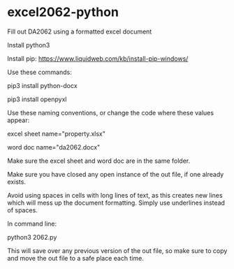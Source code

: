 # excel2062-python
Fill out DA2062 using a formatted excel document

Install python3

Install pip: https://www.liquidweb.com/kb/install-pip-windows/

Use these commands:

pip3 install python-docx

pip3 install openpyxl

Use these naming conventions, or change the code where these values appear:

excel sheet name="property.xlsx"

word doc name="da2062.docx"

Make sure the excel sheet and word doc are in the same folder.

Make sure you have closed any open instance of the out file, if one already exists.

Avoid using spaces in cells with long lines of text, as this creates new lines which
will mess up the document formatting. Simply use underlines instead of spaces.

In command line:

python3 2062.py

This will save over any previous version of the out file, so make sure to
copy and move the out file to a safe place each time.
